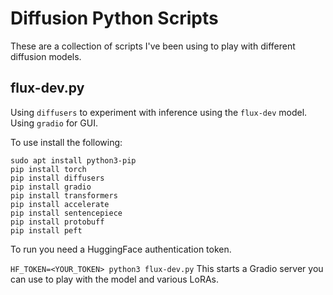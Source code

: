 # Diffusion Python Scripts
These are a collection of scripts I've been using to play with different diffusion models.

## flux-dev.py

Using `diffusers` to experiment with inference using the `flux-dev` model. Using `gradio` for GUI.

To use install the following:

```
sudo apt install python3-pip
pip install torch
pip install diffusers
pip install gradio
pip install transformers
pip install accelerate
pip install sentencepiece
pip install protobuff
pip install peft
```
To run you need a HuggingFace authentication token. 

`HF_TOKEN=<YOUR_TOKEN> python3 flux-dev.py`
This starts a Gradio server you can use to play with the model and various LoRAs.
